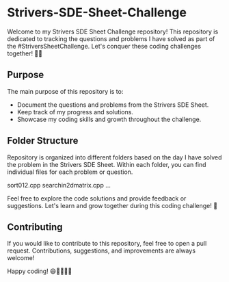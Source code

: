 # Strivers-SDE-Sheet-Challenge

Welcome to my Strivers SDE Sheet Challenge repository! This repository is dedicated to tracking the questions and problems I have solved as part of the #StriversSheetChallenge. Let's conquer these coding challenges together! 💪🚀

## Purpose

The main purpose of this repository is to:

- Document the questions and problems from the Strivers SDE Sheet.
- Keep track of my progress and solutions.
- Showcase my coding skills and growth throughout the challenge.

## Folder Structure

Repository is organized into different folders based on the day I have solved the problem in the Strivers SDE Sheet. Within each folder, you can find individual files for each problem or question.

sort012.cpp
searchin2dmatrix.cpp
...

<!-- 

## Tracking Progress

To keep track of the questions and problems I have solved, I will update the checklist below. The checkboxes will indicate whether a particular problem has been solved or not.

5.  [√]  SORT 012
10. [√]  SEARCH IN 2D MATRIX
13. [√]  FIND DUPLICATE IN MATRIX
 -->

Feel free to explore the code solutions and provide feedback or suggestions. Let's learn and grow together during this coding challenge! 🌟


## Contributing

If you would like to contribute to this repository, feel free to open a pull request. Contributions, suggestions, and improvements are always welcome!

Happy coding! 😄👩‍💻👨‍💻
